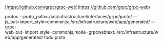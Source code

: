 [https://github.com/grpc/grpc-web](https://github.com/grpc/grpc-web)

protoc   --proto_path=./src/infrastructure/interfaces/grpc/proto/   --js_out=import_style=commonjs:./src/infrastructure/web/app/generated/ --grpc-web_out=import_style=commonjs,mode=grpcwebtext:./src/infrastructure/web/app/generated/ todo.proto